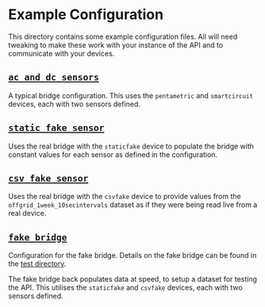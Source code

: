 # Example Configuration
This directory contains some example configuration files. All will need tweaking to make these work with your instance of the API and to communicate with your devices.

## [`ac_and_dc_sensors`](ac_and_dc_sensors.json)
A typical bridge configuration. This uses the `pentametric` and `smartcircuit` devices, each with two sensors defined.

## [`static_fake_sensor`](static_fake_sensor.json)
Uses the real bridge with the `staticfake` device to populate the bridge with constant values for each sensor as defined in the configuration.

## [`csv_fake_sensor`](csv_fake_sensor.json)
Uses the real bridge with the `csvfake` device to provide values from the `offgrid_1week_10secintervals` dataset as if they were being read live from a real device.

## [`fake_bridge`](fake_bridge.json)
Configuration for the fake bridge. Details on the fake bridge can be found in the [test directory](../test).

The fake bridge back populates data at speed, to setup a dataset for testing the API. This utilises the `staticfake` and `csvfake` devices, each with two sensors defined.
